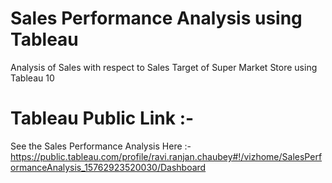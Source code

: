 # Sales Performance Analysis using Tableau
 Analysis of Sales with respect to Sales Target of Super Market Store using Tableau 10
 
# Tableau Public Link :-
See the Sales Performance Analysis Here :- https://public.tableau.com/profile/ravi.ranjan.chaubey#!/vizhome/SalesPerformanceAnalysis_15762923520030/Dashboard
